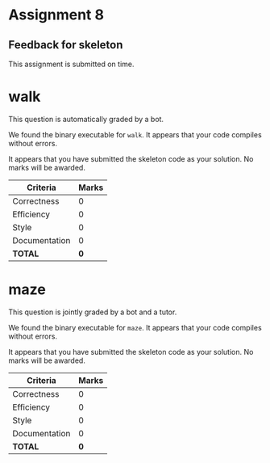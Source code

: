 # Assignment 8
## Feedback for skeleton

This assignment is submitted on time. 

# walk
This question is automatically graded by a bot.

We found the binary executable for `walk`.  It appears that your code compiles without errors.

It appears that you have submitted the skeleton code as your solution.  No marks will be awarded.


| Criteria      | Marks          |
| --------------|--------------- |
| Correctness   | 0 |
| Efficiency    | 0     |
| Style         | 0     |
| Documentation | 0     |
| **TOTAL**     | **0**     |
# maze
This question is jointly graded by a bot and a tutor.

We found the binary executable for `maze`.  It appears that your code compiles without errors.

It appears that you have submitted the skeleton code as your solution.  No marks will be awarded.


| Criteria      | Marks          |
| --------------|--------------- |
| Correctness   | 0 |
| Efficiency    | 0     |
| Style         | 0     |
| Documentation | 0     |
| **TOTAL**     | **0**     |

